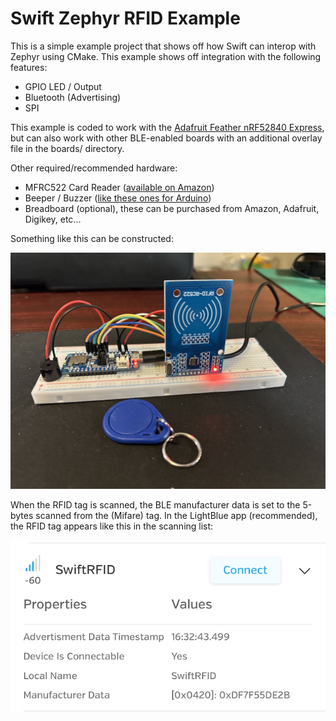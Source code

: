 # Swift Zephyr RFID Example

This is a simple example project that shows off how Swift can interop with Zephyr using CMake. This example shows off integration with the following features:

- GPIO LED / Output
- Bluetooth (Advertising)
- SPI

This example is coded to work with the [Adafruit Feather nRF52840 Express](https://docs.zephyrproject.org/latest/boards/adafruit/feather_nrf52840/doc/index.html), but can also work with other BLE-enabled boards with an additional overlay file in the boards/ directory.

Other required/recommended hardware:

- MFRC522 Card Reader ([available on Amazon](https://www.amazon.com/mfrc522/s?k=mfrc522))
- Beeper / Buzzer ([like these ones for Arduino](https://www.amazon.com/Cylewet-Electronic-Magnetic-Continuous-Arduino/dp/B01N7NHSY6/ref=sr_1_3?crid=1S4NKFVKHYDJR&dib=eyJ2IjoiMSJ9.-8FtNMfHU_VTc9hGqdmX2KVN9UWUcC3HtnXNezyEx6SmfXSz7L8lO02t-zpWGerHkr9oIr6K2a2RKdLa4CKBFdvt327jBtZrtaGYikjXlSSIyl0MHkNJuStaDi0Hh8-uGbRYsi6VFnjWwXmAQAoFVnPVSsp589Zn7OfByAIp4aQG9yWXzZjy1QifxkrIQY5IW-BjNI2PTqHtJI5PPl_zlyFMroF4qdZQ7US7AoPgZ1g.3wjaIodJkb0SLtDW7zGm95aMLlp8qY3q4pqzQP2Zoak&dib_tag=se&keywords=buzzer+embedded&qid=1746564542&sprefix=buzzer+embedde%2Caps%2C122&sr=8-3))
- Breadboard (optional), these can be purchased from Amazon, Adafruit, Digikey, etc...

Something like this can be constructed:

![Sample Hardware Setup for the Swift Zephyr RFID Example](images/sample-setup.jpg "Sample Setup")

When the RFID tag is scanned, the BLE manufacturer data is set to the 5-bytes scanned from the (Mifare) tag. In the LightBlue app (recommended), the RFID tag appears like this in the scanning list:

![RFID in manufacturer data of SwiftRFID peripheral](images/swift-rfid-lightblue.jpg "SwiftRFID Advertising in LightBlue")
